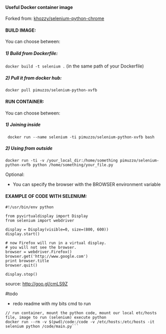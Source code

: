 #### Useful Docker container image

Forked from: [khozzy/selenium-python-chrome](https://goo.gl/Fu723f)

#### BUILD IMAGE:

You can choose between:

##### 1) Build from Dockerfile:

` docker build -t selenium . ` (in the same path of your Dockerfile)

##### 2) Pull it from docker hub:
` docker pull pimuzzo/selenium-python-xvfb `

#### RUN CONTAINER:

You can choose between:

##### 1) Joining inside
` docker run --name selenium -ti pimuzzo/selenium-python-xvfb bash`

##### 2) Using from outside
` docker run -ti -v /your_local_dir:/home/something pimuzzo/selenium-python-xvfb python /home/something/your_file.py `

Optional:
- You can specify the browser with the BROWSER environment variable

#### EXAMPLE OF CODE WITH SELENIUM:
```
#!/usr/bin/env python

from pyvirtualdisplay import Display
from selenium import webdriver

display = Display(visible=0, size=(800, 600))
display.start()

# now Firefox will run in a virtual display. 
# you will not see the browser.
browser = webdriver.Firefox()
browser.get('http://www.google.com')
print browser.title
browser.quit()

display.stop()
```
source: http://goo.gl/cmLS9Z

#todo
 - redo readme with my bits
 cmd to run 
 
 ``` 
 // run container, mount the python code, mount our local etc/hosts file, image to run (selenium) execute python
 docker run --rm -v $(pwd)/code:/code -v /etc/hosts:/etc/hosts -it selenium python /code/main.py```
 
